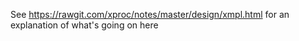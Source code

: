 See https://rawgit.com/xproc/notes/master/design/xmpl.html for an explanation of what's going on here
